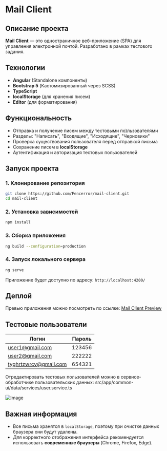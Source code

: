 # Mail Client

## Описание проекта
**Mail Client** — это одностраничное веб-приложение (SPA) для управления электронной почтой. Разработано в рамках тестового задания.

## Технологии
- **Angular** (Standalone компоненты)
- **Bootstrap 5** (Кастомизированный через SCSS)
- **TypeScript**
- **localStorage** (для хранения писем)
- **Editor** (для форматирования)

## Функциональность
- Отправка и получение писем между тестовыми по)льзователями
- Разделы: "Написать", "Входящие", "Исходящие", "Черновики"
- Проверка существования пользователя перед отправкой письма
- Сохранение писем в **localStorage**
- Аутентификация и авторизация тестовых пользователей

## Запуск проекта
### 1. Клонирование репозитория
```sh
git clone https://github.com/Fencerror/mail-client.git
cd mail-client
```

### 2. Установка зависимостей
```sh
npm install
```

### 3. Сборка приложения
```sh
ng build --configuration=production
```

### 4. Запуск локального сервера
```sh
ng serve
```
Приложение будет доступно по адресу: `http://localhost:4200/`

## Деплой
Превью приложения можно посмотреть по ссылке: [Mail Client Preview](https://fencerror.github.io/mail-client)

## Тестовые пользователи
| Логин | Пароль |
|--------|--------|
| user1@gmail.com | 123456 |
| user2@gmail.com | 222222 |
| tyghrtzwrcv@gmail.com | 654321 |

Отредактировать тестовых пользователей можно в сервисе-обработчике пользовательских данных: 
src/app/common-ui/data/services/user.service.ts

![image](https://github.com/user-attachments/assets/84cf534c-71f7-4cc4-823d-0bd238bf1899)

## Важная информация
- Все письма хранятся в `localStorage`, поэтому при очистке данных браузера они будут удалены.
- Для корректного отображения интерфейса рекомендуется использовать **современные браузеры** (Chrome, Firefox, Edge).




